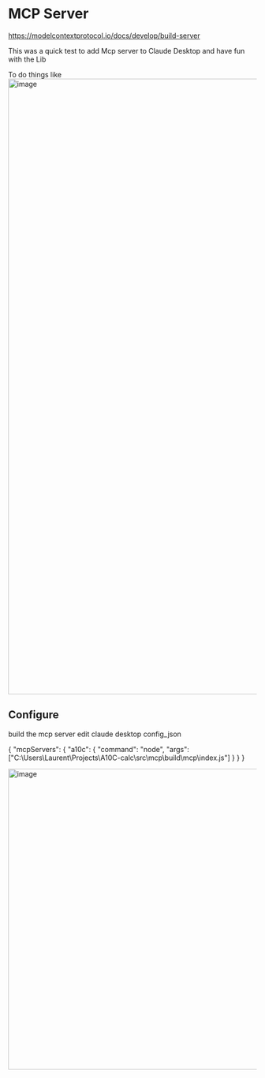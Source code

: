 # MCP Server

https://modelcontextprotocol.io/docs/develop/build-server

This was a quick test to add Mcp server to Claude Desktop and have fun with the Lib

To do things like 
<img width="2001" height="1248" alt="image" src="https://github.com/user-attachments/assets/83368fe5-b90d-4405-b8ca-1021bc7c42b1" />

## Configure 

build the mcp server 
edit claude desktop config_json

{
  "mcpServers": {
    "a10c": {
      "command": "node",
      "args": ["C:\\Users\\Laurent\\Projects\\A10C-calc\\src\\mcp\\build\\mcp\\index.js"]
    }
  }
}

<img width="1149" height="610" alt="image" src="https://github.com/user-attachments/assets/e783000c-1c06-4efe-ae0a-78a11baa05ae" />
